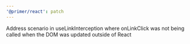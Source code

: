```yaml
---
'@primer/react': patch
---
```


Address scenario in useLinkInterception where onLinkClick was not being called when the DOM was updated outside of React

